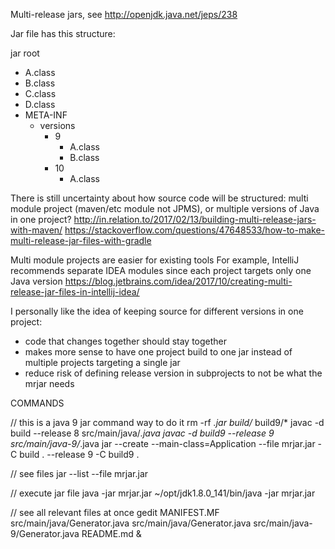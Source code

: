 
Multi-release jars, see http://openjdk.java.net/jeps/238

Jar file has this structure:

jar root
  - A.class
  - B.class
  - C.class
  - D.class
  - META-INF
     - versions
        - 9
           - A.class
           - B.class
        - 10
           - A.class


There is still uncertainty about how source code will be structured:
multi module project (maven/etc module not JPMS), or multiple versions of Java in one project?
http://in.relation.to/2017/02/13/building-multi-release-jars-with-maven/
https://stackoverflow.com/questions/47648533/how-to-make-multi-release-jar-files-with-gradle

Multi module projects are easier for existing tools
For example, IntelliJ recommends separate IDEA modules since each project targets only one Java version
https://blog.jetbrains.com/idea/2017/10/creating-multi-release-jar-files-in-intellij-idea/

I personally like the idea of keeping source for different versions in one project:
- code that changes together should stay together
- makes more sense to have one project build to one jar instead of multiple projects targeting a single jar
- reduce risk of defining release version in subprojects to not be what the mrjar needs



COMMANDS

// this is a java 9 jar command way to do it
rm -rf *.jar build/* build9/*
javac -d build --release 8 src/main/java/*.java
javac -d build9 --release 9 src/main/java-9/*.java
jar --create --main-class=Application --file mrjar.jar -C build . --release 9 -C build9 .

// see files
jar --list --file mrjar.jar

// execute jar file
java -jar mrjar.jar
~/opt/jdk1.8.0_141/bin/java -jar mrjar.jar

// see all relevant files at once
gedit MANIFEST.MF src/main/java/Generator.java src/main/java/Generator.java src/main/java-9/Generator.java README.md &





